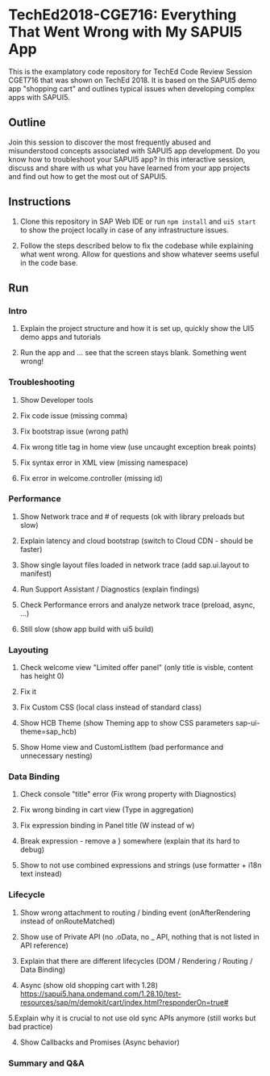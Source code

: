 # TechEd2018-CGE716: Everything That Went Wrong with My SAPUI5 App

This is the examplatory code repository for TechEd Code Review Session CGET716 that was shown on TechEd 2018.
It is based on the SAPUI5 demo app "shopping cart" and outlines typical issues when developing complex apps with SAPUI5.

## Outline

Join this session to discover the most frequently abused and misunderstood concepts associated with SAPUI5 app development. Do you know how to troubleshoot your SAPUI5 app? In this interactive session, discuss and share with us what you have learned from your app projects and find out how to get the most out of SAPUI5.

## Instructions

1. Clone this repository in SAP Web IDE or run `npm install` and `ui5 start` to show the project locally in case of any infrastructure issues.

3. Follow the steps described below to fix the codebase while explaining what went wrong. Allow for questions and show whatever seems useful in the code base.

## Run

### Intro

1. Explain the project structure and how it is set up, quickly show the UI5 demo apps and tutorials

2. Run the app and ... see that the screen stays blank. Something went wrong!

### Troubleshooting

1. Show Developer tools

2. Fix code issue (missing comma)

3. Fix bootstrap issue (wrong path)

4. Fix wrong title tag in home view (use uncaught exception break points)

4. Fix syntax error in XML view (missing namespace)

6. Fix error in welcome.controller (missing id)

### Performance

1. Show Network trace and # of requests (ok with library preloads but slow)

2. Explain latency and cloud bootstrap (switch to Cloud CDN - should be faster)

3. Show single layout files loaded in network trace (add sap.ui.layout to manifest)

3. Run Support Assistant / Diagnostics (explain findings)

4. Check Performance errors and analyze network trace (preload, async, ...)

5. Still slow (show app build with ui5 build)

### Layouting

1. Check welcome view "Limited offer panel" (only title is visble, content has height 0)

2. Fix it

3. Fix Custom CSS (local class instead of standard class)

4. Show HCB Theme (show Theming app to show CSS parameters sap-ui-theme=sap_hcb)

5. Show Home view and CustomListItem (bad performance and unnecessary nesting)

### Data Binding

1. Check console "title" error (Fix wrong property with Diagnostics)

2. Fix wrong binding in cart view (Type in aggregation)

3. Fix expression binding in Panel title (W instead of w)

4. Break expression - remove a } somewhere (explain that its hard to debug)

5. Show to not use combined expressions and strings (use formatter + i18n text instead)

### Lifecycle

1. Show wrong attachment to routing / binding event (onAfterRendering instead of onRouteMatched)

2. Show use of Private API (no .oData, no _ API, nothing that is not listed in API reference)

3. Explain that there are different lifecycles (DOM / Rendering / Routing / Data Binding)

4. Async (show old shopping cart with 1.28)
https://sapui5.hana.ondemand.com/1.28.10/test-resources/sap/m/demokit/cart/index.html?responderOn=true#

5.Explain why it is crucial to not use old sync APIs anymore (still works but bad practice)

4. Show Callbacks and Promises (Async behavior)

### Summary and Q&A
